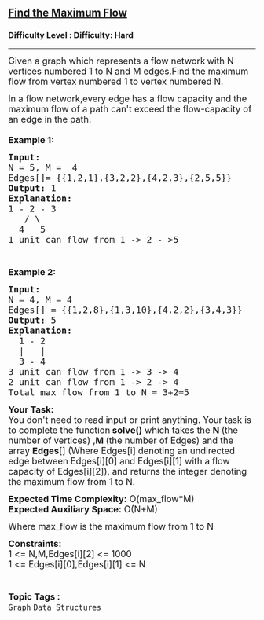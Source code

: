 <h2><a href="https://www.geeksforgeeks.org/problems/find-the-maximum-flow2126/1?page=1&difficulty=Hard&status=unsolved&sortBy=submissions">Find the Maximum Flow</a></h2><h3>Difficulty Level : Difficulty: Hard</h3><hr><div class="problems_problem_content__Xm_eO"><p><span style="font-size:18px">Given a graph&nbsp;which represents a flow network</span>&nbsp;<span style="font-size:18px">with N vertices numbered 1 to N and M edges.Find the maximum flow from vertex numbered 1 to vertex numbered N.</span></p>

<p><span style="font-size:18px">In a flow network,every edge has a flow&nbsp;capacity&nbsp;and the maximum flow of a path can't exceed the flow-capacity of an edge in the path.<br>
<br>
<strong>Example 1:</strong></span></p>

<pre><span style="font-size:18px"><strong>Input:</strong>
N = 5, M =  4
Edges[]= {{1,2,1},{3,2,2},{4,2,3},{2,5,5}}
<strong>Output: </strong>1 
<strong>Explanation: </strong>
1 - 2 - 3
   / \
  4   5 
1 unit can flow from 1 -&gt; 2 - &gt;5 </span>
</pre>

<p>&nbsp;</p>

<p><span style="font-size:18px"><strong>Example 2:</strong></span></p>

<pre><span style="font-size:18px"><strong>Input:</strong>
N = 4, M = 4
Edges[] = {{1,2,8},{1,3,10},{4,2,2},{3,4,3}}
<strong>Output: </strong>5 
<strong>Explanation:</strong>
  1 - 2 
  |   |
  3 - 4
3 unit can flow from 1 -&gt; 3 -&gt; 4
2 unit can flow from 1 -&gt; 2 -&gt; 4
Total max flow from 1 to N = 3+2=5</span></pre>

<p><span style="font-size:18px"><strong>Your Task:&nbsp;</strong><br>
You don't need to read input or print anything. Your task is to complete the function<strong>&nbsp;solve()</strong>&nbsp;which takes the <strong>N&nbsp;</strong>(the number of vertices) ,<strong>M </strong>(the number of Edges) and the array <strong>Edges</strong>[]&nbsp;(Where Edges[i]&nbsp;denoting an undirected edge between&nbsp;Edges[i][0] and&nbsp;Edges[i][1]&nbsp;with a flow capacity of Edges[i][2]),&nbsp;and returns the&nbsp;integer&nbsp;denoting the maximum flow from 1 to N.</span></p>

<p><span style="font-size:18px"><strong>Expected Time Complexity:</strong>&nbsp;O(max_flow*M)<br>
<strong>Expected Auxiliary Space:</strong>&nbsp;O(N+M)</span></p>

<p><span style="font-size:18px">Where max_flow is the maximum flow from&nbsp;1 to N</span></p>

<p><span style="font-size:18px"><strong>Constraints:</strong><br>
1 &lt;= N,M,Edges[i][2] &lt;= 1000</span><br>
<span style="font-size:18px">1 &lt;= Edges[i][0],Edges[i][1] &lt;= N</span></p>
</div><br><p><span style=font-size:18px><strong>Topic Tags : </strong><br><code>Graph</code>&nbsp;<code>Data Structures</code>&nbsp;